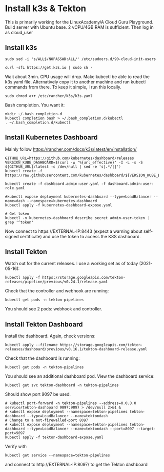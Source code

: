 # Install k3s & Tekton

This is primarily working for the LinuxAcademy/A Cloud Guru Playground.
Build server with Ubuntu base. 2 vCPU/4GB RAM is sufficient.
Then log in as cloud_user

## Install k3s
```
sudo sed -i 's/ALL$/NOPASSWD:ALL/' /etc/sudoers.d/90-cloud-init-users

curl -sfL https://get.k3s.io | sudo sh -
```
Wait about 3min. CPU usage will drop. Make kubectl be able to read the k3s.yaml file.
Alternatively copy it to another machine and run kubectl commands from there.
To keep it simple, I run this locally.

```
sudo chmod a+r /etc/rancher/k3s/k3s.yaml
```
Bash completion. You want it:
```
mkdir ~/.bash_completion.d
kubectl completion bash > ~/.bash_completion.d/kubectl
. ~/.bash_completion.d/kubectl
```

## Install Kubernetes Dashboard

Mainly follow https://rancher.com/docs/k3s/latest/en/installation/

```
GITHUB_URL=https://github.com/kubernetes/dashboard/releases
VERSION_KUBE_DASHBOARD=$(curl -w '%{url_effective}' -I -L -s -S ${GITHUB_URL}/latest -o /dev/null | sed -e 's|.*/||')
kubectl create -f https://raw.githubusercontent.com/kubernetes/dashboard/${VERSION_KUBE_DASHBOARD}/aio/deploy/recommended.yaml

kubectl create -f dashboard.admin-user.yaml -f dashboard.admin-user-role.yaml

#kubectl expose deployment kubernetes-dashboard --type=LoadBalancer --name=dash --namespace=kubernetes-dashboard
kubectl apply -f kubernetes-dashboard-expose.yaml

# Get token
kubectl -n kubernetes-dashboard describe secret admin-user-token | grep '^token'
```
Now connect to https://EXTERNAL-IP:8443 (expect a warning
about self-signed certificate) and use the token to access the K8S dashboard.


## Install Tekton

Watch out for the current releases. I use a working set as of today (2021-05-16):
```
kubectl apply -f https://storage.googleapis.com/tekton-releases/pipeline/previous/v0.24.1/release.yaml
```
Check that the controller and webhook are running: 
```
kubectl get pods -n tekton-pipelines
```
You should see 2 pods: webhook and controller.

## Install Tekton Dashboard

Install the dashboard. Again, check versions:

```
kubectl apply --filename https://storage.googleapis.com/tekton-releases/dashboard/previous/v0.16.1/tekton-dashboard-release.yaml
```
Check that the dashboard is running: 
```
kubectl get pods -n tekton-pipelines
```
You should see an additional dashboard pod.
View the dashboard service:
```
kubectl get svc tekton-dashboard -n tekton-pipelines
```
Should show port 9097 be used.
```
# kubectl port-forward -n tekton-pipelines --address=0.0.0.0 service/tekton-dashboard 9097:9097 > /dev/null 2>&1 &
# kubectl expose deployment --namespace=tekton-pipelines tekton-dashboard --type=LoadBalancer --name=tektondash
# Change to a not-firewalled-port 8097
# kubectl expose deployment --namespace=tekton-pipelines tekton-dashboard --type=LoadBalancer --name=tektondash --port=8097 --target-port=9097
kubectl apply -f tekton-dashboard-expose.yaml
```
Verify with
```
kubectl get service --namespace=tekton-pipelines
```
and connect to http://EXTERNAL-IP:8097/ to get the Tekton dashboard


